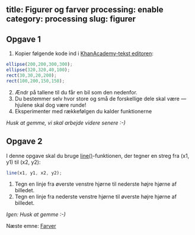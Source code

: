 title: Figurer og farver
processing: enable
category: processing
slug: figurer
---

Opgave 1
--------

1. Kopier følgende kode ind i <a href="http://khanacademy.org/cs/new/pjs">KhanAcademy-tekst editoren</a>:

```javascript
ellipse(200,200,300,300);
ellipse(320,320,40,100);
rect(30,30,20,200);
rect(100,200,150,150);
```

2. Ændr på tallene til du får en bil som den nedenfor.
3. Du bestemmer selv hvor store og små de forskellige dele skal være
   &mdash; hjulene skal dog være runde!
4. Eksperimenter med rækkefølgen du kalder funktionerne


<script type="application/processing" data-processing-target="makeCar">
  noLoop();
  size(400, 200);
  background(255);
  var y = 30+height/2;
  rect(150, y-50, 100, 50);
  rect(110, y-20, 200, 25);
  ellipse(150, y, 25, 25);
  ellipse(250, y, 25, 25);
</script>
<canvas id="makeCar" class="processing-example-canvas"></canvas>



*Husk at gemme, vi skal arbejde videre senere :-)*

Opgave 2
--------

I denne opgave skal du bruge <a
href="https://www.khanacademy.org/cs/linex1-y1-x2-y2/827916099">line()</a>-funktionen,
der tegner en streg fra (x1, y1) til (x2, y2):

```javascript
line(x1, y1, x2, y2);
```

1. Tegn en linje fra øverste venstre hjørne til nederste højre hjørne af
   billedet.
2. Tegn en linje fra nederste venstre hjørne til øverste højre hjørne af
   billedet.

<script type="application/processing" data-processing-target="makeCross">
  noLoop();
  size(400, 400);
  background(255);
  stroke(0);
  line(0,0,width,height);
  line(0,height,width,0);
</script>
<canvas id="makeCross" class="processing-example-canvas"></canvas>

*Igen: Husk at gemme :-)*

<div class="next">
Næste emne: <a href="processing/farver.html">Farver</a>
</div>
